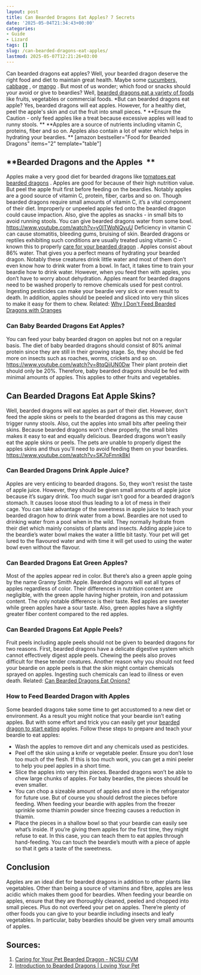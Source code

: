 ```yaml
---
layout: post
title: Can Bearded Dragons Eat Apples? 7 Secrets
date: '2025-05-04T21:34:43+00:00'
categories:
- Guide
- Lizard
tags: []
slug: /can-bearded-dragons-eat-apples/
lastmod: 2025-05-07T12:21:26+03:00
---
```


Can bearded dragons eat apples? Well, your bearded dragon deserve the right food and diet to maintain great health. Maybe some
[cucumbers,](https://pestpolicy.com/can-bearded-dragons-eat-cucumbers/)
[cabbage](https://pestpolicy.com/can-bearded-dragons-eat-cabbage/)
, or
[mango](https://pestpolicy.com/can-bearded-dragons-eat-mango/)
.
But most of us wonder; which food or snacks should your avoid or give to beardies? Well,
[bearded dragons eat a variety of foods](https://pestpolicy.com/what-do-bearded-dragons-eat/)
like fruits, vegetables or commercial foods.
*But can bearded dragons eat apple? Yes, bearded dragons will eat apples. However, for a healthy diet, peel the apple's skin and cut the fruit into small pieces. *
**Ensure the Caution - only feed apples like a treat because excessive apples will lead to runny stools. **
**Apples are a source of nutrients including vitamin C, proteins, fiber and so on. Apples also contain a lot of water which helps in hydrating your beardies. **
[amazon bestseller="Food for Bearded Dragons" items="2" template="table"]
## **Bearded Dragons and the Apples  **
Apples make a very good diet for bearded dragons like
[tomatoes eat bearded dragons](https://pestpolicy.com/can-bearded-dragons-eat-tomatoes/)
. Apples are good for because of their high nutrition value. But peel the apple fruit first before feeding on the beardies.
Notably apples are a good source of vitamin C, protein, fiber, carbs and so on. Though bearded dragons require small amounts of vitamin C, it’s a vital component of their diet.
Improperly or unpeeled apples fed onto the bearded dragon could cause impaction. Also, give the apples as snacks - in small bits to avoid running stools. You can give bearded dragons water from some bowl.
https://www.youtube.com/watch?v=y0ITWqNQyuU
Deficiency in vitamin C can cause stomatitis, bleeding gums, bruising of skin. Bearded dragons or reptiles exhibiting such conditions are usually treated using vitamin C - known this to properly
[care for your bearded dragon](http://www.animalplanet.com/pets/other-pets/bearded-dragon-stats-facts/)
.
Apples consist about 86% water. That gives you a perfect means of hydrating your bearded dragon. Notably these creatures drink little water and most of them don’t even know how to drink water from a bowl. In fact, it takes time to train your beardie how to drink water. However, when you feed then with apples, you don’t have to worry about dehydration.
Apples meant for bearded dragons need to be washed properly to remove chemicals used for pest control. Ingesting pesticides can make your beardie very sick or even result to death. In addition, apples should be peeled and sliced into very thin slices to make it easy for them to chew.
Related:
[Why I Don't Feed Bearded Dragons with Oranges](https://pestpolicy.com/can-bearded-dragons-eat-oranges/)
### **Can Baby Bearded Dragons Eat Apples?**
You can feed your baby bearded dragon on apples but not on a regular basis. The diet of baby bearded dragons should consist of 80% animal protein since they are still in their growing stage.
So, they should be fed more on insects such as roaches, worms, crickets and so on.
https://www.youtube.com/watch?v=8tqQijUN0Dw
Their plant protein diet should only be 20%. Therefore, baby bearded dragons should be fed with minimal amounts of apples. This applies to other fruits and vegetables.
## Can Bearded Dragons Eat Apple Skins?
Well, bearded dragons will eat apples as part of their diet. However, don't feed the apple skins or peels to the bearded dragons as this may cause trigger runny stools.
Also, cut the apples into small bits after peeling their skins. Because bearded dragons won't chew properly, the small bites makes it easy to eat and equally delicious.
Bearded dragons won't easily eat the apple skins or peels. The pets are unable to properly digest the apples skins and thus you'll need to avoid feeding them on your beardies.
https://www.youtube.com/watch?v=SK7oFmnkBkI
### **Can Bearded Dragons Drink Apple Juice?**
Apples are very enticing to bearded dragons. So, they won’t resist the taste of apple juice. However, they should be given small amounts of apple juice because it’s sugary drink.
Too much sugar isn’t good for a bearded dragon’s stomach. It causes loose stool thus leading to a lot of mess in their cage. You can take advantage of the sweetness in apple juice to teach your bearded dragon how to drink water from a bowl.
Beardies are not used to drinking water from a pool when in the wild. They normally hydrate from their diet which mainly consists of plants and insects.
Adding apple juice to the beardie’s water bowl makes the water a little bit tasty. Your pet will get lured to the flavoured water and with time it will get used to using the water bowl even without the flavour.
### **Can Bearded Dragons Eat Green Apples?**
Most of the apples appear red in color. But there’s also a green apple going by the name Granny Smith Apple. Bearded dragons will eat all types of apples regardless of color.
Their differences in nutrition content are negligible, with the green apple having higher protein, iron and potassium content.
The only notable difference is their taste. Red apples are sweeter while green apples have a sour taste. Also, green apples have a slightly greater fiber content compared to the red apples.
### **Can Bearded Dragons Eat Apple Peels?**
Fruit peels including apple peels should not be given to bearded dragons for two reasons. First, bearded dragons have a delicate digestive system which cannot effectively digest apple peels. Chewing the peels also proves difficult for these tender creatures.
Another reason why you should not feed your beardie on apple peels is that the skin might contain chemicals sprayed on apples. Ingesting such chemicals can lead to illness or even death.
Related:
[Can Bearded Dragons Eat Onions?](https://pestpolicy.com/can-bearded-dragons-eat-onions/)
### **How to Feed Bearded Dragon with Apples**
Some bearded dragons take some time to get accustomed to a new diet or environment. As a result you might notice that your beardie isn’t eating apples.
But with some effort and trick you can easily get your
[bearded dragon to start eating](https://pestpolicy.com/can-bearded-dragons-eat-mango/)
apples. Follow these steps to prepare and teach your beardie to eat apples:
- Wash the apples to remove dirt and any chemicals used as pesticides.
- Peel off the skin using a knife or vegetable peeler. Ensure you don’t lose too much of the flesh. If this is too much work, you can get a mini peeler to help you peel apples in a short time.
- Slice the apples into very thin pieces. Bearded dragons won’t be able to chew large chunks of apples. For baby beardies, the pieces should be even smaller.
- You can chop a sizeable amount of apples and store in the refrigerator for future use. But of course you should defrost the pieces before feeding. When feeding your beardie with apples from the freezer sprinkle some thiamin powder since freezing causes a reduction in thiamin.
- Place the pieces in a shallow bowl so that your beardie can easily see what’s inside.
If you’re giving them apples for the first time, they might refuse to eat. In this case, you can teach them to eat apples through hand-feeding. You can touch the beardie’s mouth with a piece of apple so that it gets a taste of the sweetness.
## **Conclusion**
Apples are an ideal diet for bearded dragons in addition to other plants like vegetables. Other than being a source of vitamins and fibre, apples are less acidic which makes them good for beardies.
When feeding your beardie on apples, ensure that they are thoroughly cleaned, peeled and chopped into small pieces. Plus do not overfeed your pet on apples.
There’re plenty of other foods you can give to your beardie including insects and leafy vegetables. In particular, baby beardies should be given very small amounts of apples.
## Sources:
1. [Caring for Your Pet Bearded Dragon - NCSU CVM](https://cvm.ncsu.edu/documents/caring-for-your-bearded-dragon/)
2. [Introduction to Bearded Dragons | Loving Your Pet](https://www.lovingyourpet.co.uk/bearded-dragons/introduction-to-bearded-dragons.php)
